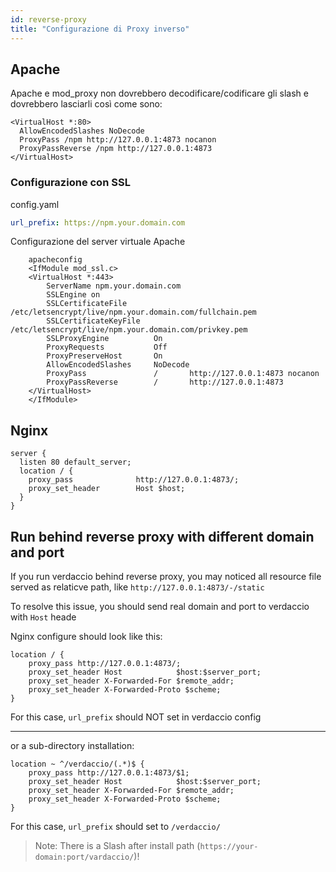 ```yaml
---
id: reverse-proxy
title: "Configurazione di Proxy inverso"
---
```

## Apache

Apache e mod_proxy non dovrebbero decodificare/codificare gli slash e dovrebbero lasciarli così come sono:

    <VirtualHost *:80>
      AllowEncodedSlashes NoDecode
      ProxyPass /npm http://127.0.0.1:4873 nocanon
      ProxyPassReverse /npm http://127.0.0.1:4873
    </VirtualHost>
    

### Configurazione con SSL

config.yaml

```yaml
url_prefix: https://npm.your.domain.com
```

Configurazione del server virtuale Apache

        apacheconfig
        <IfModule mod_ssl.c>
        <VirtualHost *:443>
            ServerName npm.your.domain.com
            SSLEngine on
            SSLCertificateFile      /etc/letsencrypt/live/npm.your.domain.com/fullchain.pem
            SSLCertificateKeyFile   /etc/letsencrypt/live/npm.your.domain.com/privkey.pem
            SSLProxyEngine          On
            ProxyRequests           Off
            ProxyPreserveHost       On
            AllowEncodedSlashes     NoDecode
            ProxyPass               /       http://127.0.0.1:4873 nocanon
            ProxyPassReverse        /       http://127.0.0.1:4873
        </VirtualHost>
        </IfModule>
    

## Nginx

    server {
      listen 80 default_server;
      location / {
        proxy_pass              http://127.0.0.1:4873/;
        proxy_set_header        Host $host;
      }
    }
    

## Run behind reverse proxy with different domain and port

If you run verdaccio behind reverse proxy, you may noticed all resource file served as relaticve path, like `http://127.0.0.1:4873/-/static`

To resolve this issue, you should send real domain and port to verdaccio with `Host` heade

Nginx configure should look like this:

```nginx
location / {
    proxy_pass http://127.0.0.1:4873/;
    proxy_set_header Host            $host:$server_port;
    proxy_set_header X-Forwarded-For $remote_addr;
    proxy_set_header X-Forwarded-Proto $scheme;
}
```

For this case, `url_prefix` should NOT set in verdaccio config

* * *

or a sub-directory installation:

```nginx
location ~ ^/verdaccio/(.*)$ {
    proxy_pass http://127.0.0.1:4873/$1;
    proxy_set_header Host            $host:$server_port;
    proxy_set_header X-Forwarded-For $remote_addr;
    proxy_set_header X-Forwarded-Proto $scheme;
}
```

For this case, `url_prefix` should set to `/verdaccio/`

> Note: There is a Slash after install path (`https://your-domain:port/vardaccio/`)!